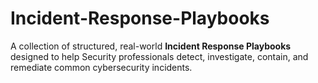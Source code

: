 # Incident-Response-Playbooks
A collection of structured, real-world **Incident Response Playbooks** designed to help Security professionals detect, investigate, contain, and remediate common cybersecurity incidents.
